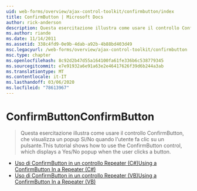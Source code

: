 ```yaml
---
uid: web-forms/overview/ajax-control-toolkit/confirmbutton/index
title: ConfirmButton | Microsoft Docs
author: rick-anderson
description: Questa esercitazione illustra come usare il controllo ConfirmButton, che visualizza un popup Sì/No quando l'utente fa clic su un pulsante.
ms.author: riande
ms.date: 11/14/2011
ms.assetid: 338c4fd9-0e9b-4dab-a92b-4b88bd403d49
msc.legacyurl: /web-forms/overview/ajax-control-toolkit/confirmbutton
msc.type: chapter
ms.openlocfilehash: 8c92d2b47d55a164100fa61fe336b6c538779345
ms.sourcegitcommit: e7e91932a6e91a63e2e46417626f39d6b244a3ab
ms.translationtype: MT
ms.contentlocale: it-IT
ms.lasthandoff: 03/06/2020
ms.locfileid: "78613967"
---
```

# <a name="confirmbutton"></a><span data-ttu-id="85ebe-103">ConfirmButton</span><span class="sxs-lookup"><span data-stu-id="85ebe-103">ConfirmButton</span></span>

> <span data-ttu-id="85ebe-104">Questa esercitazione illustra come usare il controllo ConfirmButton, che visualizza un popup Sì/No quando l'utente fa clic su un pulsante.</span><span class="sxs-lookup"><span data-stu-id="85ebe-104">This tutorial shows how to use the ConfirmButton control, which displays a Yes/No popup when the user clicks a button.</span></span>

- [<span data-ttu-id="85ebe-105">Uso di ConfirmButton in un controllo Repeater (C#)</span><span class="sxs-lookup"><span data-stu-id="85ebe-105">Using a ConfirmButton In a Repeater (C#)</span></span>](using-a-confirmbutton-in-a-repeater-cs.md)
- [<span data-ttu-id="85ebe-106">Uso di ConfirmButton in un controllo Repeater (VB)</span><span class="sxs-lookup"><span data-stu-id="85ebe-106">Using a ConfirmButton In a Repeater (VB)</span></span>](using-a-confirmbutton-in-a-repeater-vb.md)
